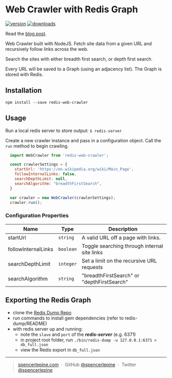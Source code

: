 # Web Crawler with Redis Graph

[![version](https://img.shields.io/npm/v/redis-web-crawler.svg?style=flat-square)](http://npm.im/redis-web-crawler)
[![downloads](https://img.shields.io/npm/dm/redis-web-crawler.svg?style=flat-square)](http://npm-stat.com/charts.html?package=redis-web-crawler&from=2015-08-01)

Read the [blog post](https://spencerlepine.com/blog/building-a-web-crawler-with-node.js).

Web Crawler built with NodeJS. Fetch site data from a given URL and recursively follow links across the web.

Search the sites with either breadth first search, or depth first search.

Every URL will be saved to a Graph (using an adjacency list). The Graph is stored with Redis.

## Installation
```npm install --save redis-web-crawler```

## Usage
Run a local redis server to store output:
```$ redis-server```

Create a new crawler instance and pass in a configuration object. Call the ```run``` method to begin crawling.
```js
  import WebCrawler from 'redis-web-crawler';

  const crawlerSettings = {
    startUrl: 'https://en.wikipedia.org/wiki/Main_Page',
    followInternalLinks: false,
    searchDepthLimit: null,
    searchAlgorithm: "breadthFirstSearch",
  }

  var crawler = new WebCrawler(crawlerSettings);
  crawler.run();
```

### Configuration Properties

| Name                | Type      | Description                                   |
| ------------------  | --------- | ----------------------------------------------|
| startUrl            | `string`  | A valid URL off a page with links.            |
| followInternalLinks | `boolean` | Toggle searching through internal site links  |
| searchDepthLimit    | `integer` | Set a limit on the recursive URL requests     |
| searchAlgorithm     | `string`  | "breadthFirstSearch" or "depthFirstSearch"    |


## Exporting the Redis Graph
  - clone the [Redis Dump Repo](https://github.com/delano/redis-dump)
  - run commands to install gem dependencies (refer to redis-dump/README)
  - with redis server up and running:
    * note the ```slave``` and ```port``` of the ***redis-server*** (e.g. 6371)
    * in project root folder, run ```./bin/redis-dump -u 127.0.0.1:6371 > db_full.json```
    * view the Redis export in ```db_full.json```

---

> [spencerlepine.com](https://www.spencerlepine.com) &nbsp;&middot;&nbsp; GitHub [@spencerlepine](https://github.com/spencerlepine) &nbsp;&middot;&nbsp; Twitter [@spencerlepine](http://twitter.com/spencerlepine)
